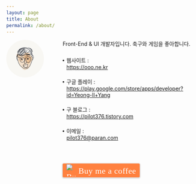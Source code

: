 ```yaml
---
layout: page
title: About
permalink: /about/
---
```


<style>
	.area-profile {position:relative;min-height:100px;padding-left:150px;margin-bottom:50px;}
	.area-profile img {position:absolute;top:0;left:0;border-radius: 100px;}
    .area-profile ul {padding:0;margin:0;list-style: none;}
    .area-profile li {position:relative;padding:10px 0 10px 10px;margin:0;list-style: none;}
    .area-profile li:after {content: "";position:absolute;top:19px;left:0; width: 4px;height:4px;background:#000;border-radius: 4px;}
</style>

<div class="area-profile">
	<img src="/assets/img/profile.png" alt="프로필 이미지" width="100" height="100">
    <p>Front-End & UI 개발자입니다. 축구와 게임을 좋아합니다.</p>
    <ul>
        <li>웹사이트 : <br><a href="https://ooo.ne.kr">https://ooo.ne.kr</a></li>
	<li>구글 플레이 : <br><a href="https://play.google.com/store/apps/developer?id=Yeong-Il+Yang">https://play.google.com/store/apps/developer?id=Yeong-Il+Yang</a></li>
        <li>구 블로그 : <br><a href="https://pilot376.tistory.com">https://pilot376.tistory.com</a></li>
        <li>이메일 : <br><a href="mailto:pilot376@paran.com">pilot376@paran.com</a></li>
    </ul>
	
	
	
</div>


<div style="padding-left:150px;">

<style>.bmc-button img{width: 27px !important;margin-bottom: 1px !important;box-shadow: none !important;border: none !important;vertical-align: middle !important;}.bmc-button{line-height: 36px !important;height:37px !important;text-decoration: none !important;display:inline-flex !important;color:#FFFFFF !important;background-color:#FF813F !important;border-radius: 3px !important;border: 1px solid transparent !important;padding: 1px 9px !important;font-size: 22px !important;letter-spacing: 0.6px !important;box-shadow: 0px 1px 2px rgba(190, 190, 190, 0.5) !important;-webkit-box-shadow: 0px 1px 2px 2px rgba(190, 190, 190, 0.5) !important;margin: 0 auto !important;font-family:'Cookie', cursive !important;-webkit-box-sizing: border-box !important;box-sizing: border-box !important;-o-transition: 0.3s all linear !important;-webkit-transition: 0.3s all linear !important;-moz-transition: 0.3s all linear !important;-ms-transition: 0.3s all linear !important;transition: 0.3s all linear !important;}.bmc-button:hover, .bmc-button:active, .bmc-button:focus {-webkit-box-shadow: 0px 1px 2px 2px rgba(190, 190, 190, 0.5) !important;text-decoration: none !important;box-shadow: 0px 1px 2px 2px rgba(190, 190, 190, 0.5) !important;opacity: 0.85 !important;color:#FFFFFF !important;}</style><link href="https://fonts.googleapis.com/css?family=Cookie" rel="stylesheet"><a class="bmc-button" target="_blank" href="https://www.buymeacoffee.com/gVSt2cWR9"><img src="https://www.buymeacoffee.com/assets/img/BMC-btn-logo.svg" alt="Buy me a coffee"><span style="margin-left:5px">Buy me a coffee</span></a>

</div>

